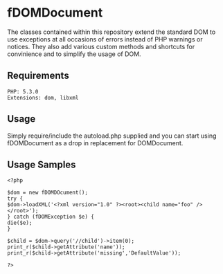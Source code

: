 fDOMDocument
============

The classes contained within this repository extend the standard DOM to use exceptions at
all occasions of errors instead of PHP warnings or notices. They also add various custom methods
and shortcuts for convinience and to simplify the usage of DOM.

Requirements
------------

    PHP: 5.3.0
    Extensions: dom, libxml

Usage
-----

Simply require/include the autoload.php supplied and you can start using fDOMDocument as a 
drop in replacement for DOMDocument.

Usage Samples
--------------

    <?php

    $dom = new fDOMDOcument();
    try {
	$dom->loadXML('<?xml version="1.0" ?><root><child name="foo" /></root>');
    } catch (fDOMException $e) {
	die($e);
    }

    $child = $dom->query('//child')->item(0);
    print_r($child->getAttribute('name'));
    print_r($child->getAttribute('missing','DefaultValue'));

    ?>
